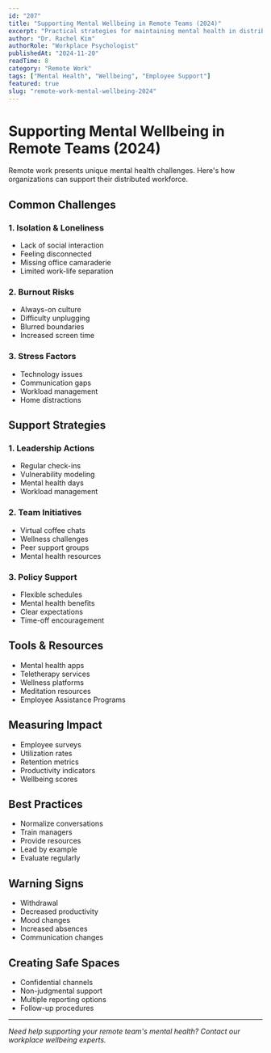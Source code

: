 ```yaml
---
id: "207"
title: "Supporting Mental Wellbeing in Remote Teams (2024)"
excerpt: "Practical strategies for maintaining mental health in distributed work environments."
author: "Dr. Rachel Kim"
authorRole: "Workplace Psychologist"
publishedAt: "2024-11-20"
readTime: 8
category: "Remote Work"
tags: ["Mental Health", "Wellbeing", "Employee Support"]
featured: true
slug: "remote-work-mental-wellbeing-2024"
---
```


# Supporting Mental Wellbeing in Remote Teams (2024)

Remote work presents unique mental health challenges. Here's how organizations can support their distributed workforce.

## Common Challenges

### 1. Isolation & Loneliness

- Lack of social interaction
- Feeling disconnected
- Missing office camaraderie
- Limited work-life separation

### 2. Burnout Risks

- Always-on culture
- Difficulty unplugging
- Blurred boundaries
- Increased screen time

### 3. Stress Factors

- Technology issues
- Communication gaps
- Workload management
- Home distractions

## Support Strategies

### 1. Leadership Actions

- Regular check-ins
- Vulnerability modeling
- Mental health days
- Workload management

### 2. Team Initiatives

- Virtual coffee chats
- Wellness challenges
- Peer support groups
- Mental health resources

### 3. Policy Support

- Flexible schedules
- Mental health benefits
- Clear expectations
- Time-off encouragement

## Tools & Resources

- Mental health apps
- Teletherapy services
- Wellness platforms
- Meditation resources
- Employee Assistance Programs

## Measuring Impact

- Employee surveys
- Utilization rates
- Retention metrics
- Productivity indicators
- Wellbeing scores

## Best Practices

- Normalize conversations
- Train managers
- Provide resources
- Lead by example
- Evaluate regularly

## Warning Signs

- Withdrawal
- Decreased productivity
- Mood changes
- Increased absences
- Communication changes

## Creating Safe Spaces

- Confidential channels
- Non-judgmental support
- Multiple reporting options
- Follow-up procedures

---

_Need help supporting your remote team's mental health? Contact our workplace wellbeing experts._
